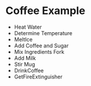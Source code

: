 # Coffee Example

* Heat Water
* Determine Temperature
* MeltIce
* Add Coffee and Sugar
* Mix Ingredients Fork
* Add Milk
* Stir Mug
* DrinkCoffee
* GetFireExtinguisher